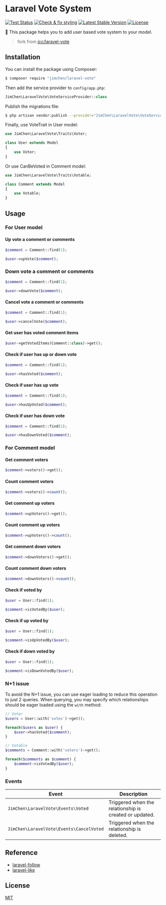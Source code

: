 # Laravel Vote System

[![Test Status](https://github.com/JimChenWYU/laravel-vote/workflows/Test/badge.svg)](https://github.com/JimChenWYU/laravel-vote/actions)
[![Check & fix styling](https://github.com/JimChenWYU/laravel-vote/actions/workflows/php-cs-fixer.yml/badge.svg)](https://github.com/JimChenWYU/laravel-vote/actions/workflows/php-cs-fixer.yml)
[![Latest Stable Version](https://poser.pugx.org/jimchen/laravel-vote/v/stable.svg)](https://packagist.org/packages/jimchen/laravel-vote)
[![License](https://poser.pugx.org/jimchen/laravel-vote/license)](https://packagist.org/packages/jimchen/laravel-vote)

:tada: This package helps you to add user based vote system to your model.

> fork from [jcc/laravel-vote](https://github.com/jcc/laravel-vote)

## Installation

You can install the package using Composer:

```sh
$ composer require "jimchen/laravel-vote"
```

Then add the service provider to `config/app.php`:

```php
JimChen\LaravelVote\VoteServiceProvider::class
```

Publish the migrations file:

```sh
$ php artisan vendor:publish --provider="JimChen\LaravelVote\VoteServiceProvider" --tag="migrations"
```

Finally, use VoteTrait in User model:

```php
use JimChen\LaravelVote\Traits\Voter;

class User extends Model
{
    use Voter;
}
```

Or use CanBeVoted in Comment model:

```php
use JimChen\LaravelVote\Traits\Votable;

class Comment extends Model
{
    use Votable;
}
```

## Usage

### For User model

#### Up vote a comment or comments

```php
$comment = Comment::find(1);

$user->upVote($comment);
```

### Down vote a comment or comments

```php
$comment = Comment::find(1);

$user->downVote($comment);
```

#### Cancel vote a comment or comments

```php
$comment = Comment::find(1);

$user->cancelVote($comment);
```

#### Get user has voted comment items

```php
$user->getVotedItems(Comment::class)->get();
```

#### Check if user has up or down vote

```php
$comment = Comment::find(1);

$user->hasVoted($comment);
```

#### Check if user has up vote

```php
$comment = Comment::find(1);

$user->hasUpVoted($comment);
```

#### Check if user has down vote

```php
$comment = Comment::find(1);

$user->hasDownVoted($comment);
```

### For Comment model

#### Get comment voters

```php
$comment->voters()->get();
```

#### Count comment voters

```php
$comment->voters()->count();
```

#### Get comment up voters

```php
$comment->upVoters()->get();
```

#### Count comment up voters

```php
$comment->upVoters()->count();
```

#### Get comment down voters

```php
$comment->downVoters()->get();
```

#### Count comment down voters

```php
$comment->downVoters()->count();
```

#### Check if voted by

```php
$user = User::find(1);

$comment->isVotedBy($user);
```

#### Check if up voted by

```php
$user = User::find(1);

$comment->isUpVotedBy($user);
```

#### Check if down voted by

```php
$user = User::find(1);

$comment->isDownVotedBy($user);
```

### N+1 issue

To avoid the N+1 issue, you can use eager loading to reduce this operation to just 2 queries. When querying, you may specify which relationships should be eager loaded using the `with` method:

```php
// Voter
$users = User::with('votes')->get();

foreach($users as $user) {
    $user->hasVoted($comment);
}

// Votable
$comments = Comment::with('voters')->get();

foreach($comments as $comment) {
    $comment->isVotedBy($user);
}
```

### Events

| **Event** | **Description** |
| --- | --- |
|  `JimChen\LaravelVote\Events\Voted` | Triggered when the relationship is created or updated. |
|  `JimChen\LaravelVote\Events\CancelVoted` | Triggered when the relationship is deleted. |


## Reference

- [laravel-follow](https://github.com/overtrue/laravel-follow)
- [laravel-like](https://github.com/overtrue/laravel-like)

## License

[MIT](LICENSE)
